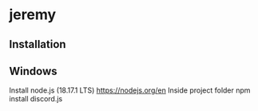 # jeremy
## Installation
## Windows
Install node.js (18.17.1 LTS) https://nodejs.org/en
Inside project folder
npm install discord.js

